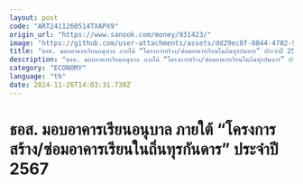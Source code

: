 ```yaml
---
layout: post
code: "ART2411260514TXAPX9"
origin_url: "https://www.sanook.com/money/931423/"
image: "https://github.com/user-attachments/assets/dd29ec8f-8844-4702-9344-7c0c51304167"
title: "ธอส. มอบอาคารเรียนอนุบาล ภายใต้ “โครงการสร้าง/ซ่อมอาคารเรียนในถิ่นทุรกันดาร” ประจำปี 2567"
description: "ธอส. มอบอาคารเรียนอนุบาล ภายใต้ “โครงการสร้าง/ซ่อมอาคารเรียนในถิ่นทุรกันดาร” ประจำปี 2567 ณ โรงเรียนตำรวจตระเวนชายแดนบ้านนายาว ต.ท่ากระดาน อ.สนามชัยเขต จ.ฉะเชิงเทรา"
category: "ECONOMY"
language: "th"
date: 2024-11-26T14:03:31.730Z
---
```


# ธอส. มอบอาคารเรียนอนุบาล ภายใต้ “โครงการสร้าง/ซ่อมอาคารเรียนในถิ่นทุรกันดาร” ประจำปี 2567